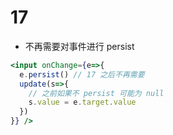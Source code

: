# 17
* 不再需要对事件进行 persist

```jsx
<input onChange={e=>{
  e.persist() // 17 之后不再需要
  update(s=>{
    // 之前如果不 persist 可能为 null
    s.value = e.target.value
  })
}} />
```
